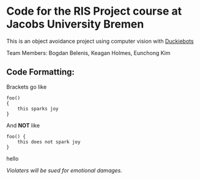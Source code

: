 # Code for the RIS Project course at Jacobs University Bremen  

This is an object avoidance project using computer vision with [Duckiebots](https://www.duckietown.org/)  
  
Team Members: Bogdan Belenis, Keagan Holmes, Eunchong Kim  
  
  

## Code Formatting:  

Brackets go like  
```
foo()
{  
    this sparks joy 
}
```  

And **NOT** like 
```
foo() {  
    this does not spark joy  
}
```  
hello

*Violaters will be sued for emotional damages.*

